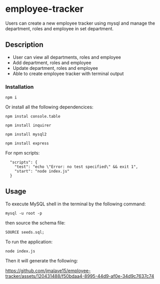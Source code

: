 # employee-tracker

Users can create a new employee tracker using mysql and manage the
department, roles and employee in set department.

## Description

- User can view all departments, roles and employee
- Add department, roles and employee
- Update department, roles and employee
- Able to create employee tracker with terminal output

### Installation

```
npm i
```

Or install all the following dependencices:

```
npm instal console.table

npm install inquirer

npm install mysql2

npm install express
```

For npm scripts:

```
  "scripts": {
    "test": "echo \"Error: no test specified\" && exit 1",
    "start": "node index.js"
  }
```

## Usage

To execute MySQL shell in the terminal by the following command:

```
mysql -u root -p
```

then source the schema file:

```
SOURCE seeds.sql;
```

To run the application:

```
node index.js
```

Then it will generate the following:


https://github.com/jmalave15/employee-tracker/assets/120431488/f50bdaa4-8995-44d9-af0e-34d9c7637c74

